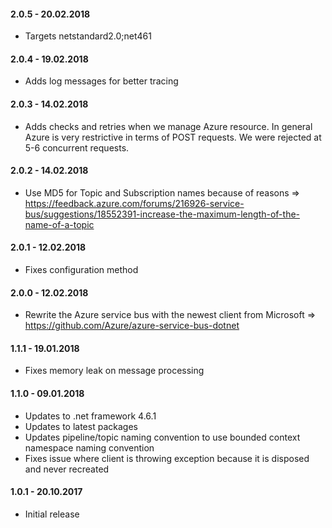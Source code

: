 #### 2.0.5 - 20.02.2018
* Targets netstandard2.0;net461

#### 2.0.4 - 19.02.2018
* Adds log messages for better tracing

#### 2.0.3 - 14.02.2018
* Adds checks and retries when we manage Azure resource. In general Azure is very restrictive in terms of POST requests. We were rejected at 5-6 concurrent requests.

#### 2.0.2 - 14.02.2018
* Use MD5 for Topic and Subscription names because of reasons => https://feedback.azure.com/forums/216926-service-bus/suggestions/18552391-increase-the-maximum-length-of-the-name-of-a-topic

#### 2.0.1 - 12.02.2018
* Fixes configuration method

#### 2.0.0 - 12.02.2018
* Rewrite the Azure service bus with the newest client from Microsoft => https://github.com/Azure/azure-service-bus-dotnet

#### 1.1.1 - 19.01.2018
* Fixes memory leak on message processing

#### 1.1.0 - 09.01.2018
* Updates to .net framework 4.6.1
* Updates to latest packages
* Updates pipeline/topic naming convention to use bounded context namespace naming convention
* Fixes issue where client is  throwing exception because it is disposed and never recreated

#### 1.0.1 - 20.10.2017
* Initial release
